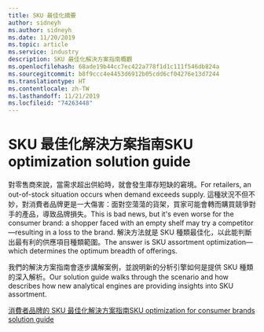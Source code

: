 ```yaml
---
title: SKU 最佳化摘要
author: sidneyh
ms.author: sidneyh
ms.date: 11/20/2019
ms.topic: article
ms.service: industry
description: SKU 最佳化解決方案指南概觀
ms.openlocfilehash: 68ade19b44cc7ec422a778f1d1c111f546db824a
ms.sourcegitcommit: b8f9ccc4e4453d6912b05cdd6cf04276e13d7244
ms.translationtype: HT
ms.contentlocale: zh-TW
ms.lasthandoff: 11/21/2019
ms.locfileid: "74263448"
---
```

# <a name="sku-optimization-solution-guide"></a><span data-ttu-id="abdb7-103">SKU 最佳化解決方案指南</span><span class="sxs-lookup"><span data-stu-id="abdb7-103">SKU optimization solution guide</span></span>

<span data-ttu-id="abdb7-104">對零售商來說，當需求超出供給時，就會發生庫存短缺的窘境。</span><span class="sxs-lookup"><span data-stu-id="abdb7-104">For retailers, an out-of-stock situation occurs when demand exceeds supply.</span></span> <span data-ttu-id="abdb7-105">這種狀況不但不妙，對消費者品牌更是一大傷害：面對空蕩蕩的貨架，買家可能會轉而購買競爭對手的產品，導致品牌損失。</span><span class="sxs-lookup"><span data-stu-id="abdb7-105">This is bad news, but it's even worse for the consumer brand: a shopper faced with an empty shelf may try a competitor—resulting in a loss to the brand.</span></span> <span data-ttu-id="abdb7-106">解決方法就是 SKU 種類最佳化，以此能判斷出最有利的供應項目種類範圍。</span><span class="sxs-lookup"><span data-stu-id="abdb7-106">The answer is SKU assortment optimization—which determines the optimum breadth of offerings.</span></span>  

<span data-ttu-id="abdb7-107">我們的解決方案指南會逐步講解案例，並說明新的分析引擎如何是提供 SKU 種類的深入解析。</span><span class="sxs-lookup"><span data-stu-id="abdb7-107">Our solution guide walks through the scenario and how describes how new analytical engines are providing insights into SKU assortment.</span></span> 

[<span data-ttu-id="abdb7-108">消費者品牌的 SKU 最佳化解決方案指南</span><span class="sxs-lookup"><span data-stu-id="abdb7-108">SKU optimization for consumer brands solution guide </span></span>](/azure/industry/retail/sku-optimization-solution-guide)
